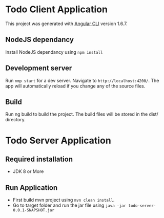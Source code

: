 # Todo Client Application

This project was generated with [Angular CLI](https://github.com/angular/angular-cli) version 1.6.7.

## NodeJS dependancy
Install NodeJS dependancy using `npm install`

## Development server

Run `nmp start` for a dev server. Navigate to `http://localhost:4200/`. The app will automatically reload if you change any of the source files.

## Build

Run ng build to build the project. The build files will be stored in the dist/ directory. 



# Todo Server Application

## Required installation
- JDK 8 or More

## Run Application
- First build mvn project using  `mvn clean install`. 
- Go to target folder and run the jar file using `java -jar todo-server-0.0.1-SNAPSHOT.jar`



